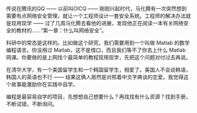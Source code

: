 传说在腾讯的QQ —— 以前叫OICQ —— 刚刚兴起时代，马化腾有一次突然想到需要有点网络安全管理，就让一个工程师设计一套安全系统。工程师的解决办法就是现用现学 —— 过了几周马化腾去看他的进展，发现他正在阅读一本有关网络安全的教材的……“第一章：什么叫网络安全”。

科研中的常态是这样的。比如做这个研究，我们需要用到一个叫做 Matlab 的数学编程语言。你没用过 Matlab，这不是借口，而且我们等不了你去上什么 Matlab 网课。你要做的是上网找个最简单的教程现用现学，先把这个问题对付过去再说。

在清华大学，有一个美国留学生和一个韩国留学生，相爱了。美国人不会说韩语，韩国人的英语也不行 —— 结果这俩人居然是对照着中文字典谈的恋爱。我觉得这个故事能激励你在实践中自学。

编程是最容易自学的项目，先想想自己想要什么？再找找有什么资源？找到手册，不断试错，不断询问。